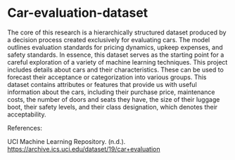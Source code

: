 # Car-evaluation-dataset

The core of this research is a hierarchically structured dataset produced by a decision process created exclusively for evaluating cars. The model outlines evaluation standards for pricing dynamics, upkeep expenses, and safety standards. In essence, this dataset serves as the starting point for a careful exploration of a variety of machine learning techniques.
This project includes details about cars and their characteristics. These can be used to forecast their acceptance or categorization into various groups. This dataset contains attributes or features that provide us with useful information about the cars, including their purchase price, maintenance costs, the number of doors and seats they have, the size of their luggage boot, their safety levels, and their class designation, which denotes their acceptability. 

References:

UCI Machine Learning Repository. (n.d.).
https://archive.ics.uci.edu/dataset/19/car+evaluation

